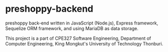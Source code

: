 # preshoppy-backend

preshoppy back-end written in JavaScript (Node.js), Express framework, Sequelize ORM framework, and using MariaDB as data storage. 

This project is a part of CPE327 Software Engineering, Department of Computer Engineering, King Mongkut's University of Technology Thonburi.
